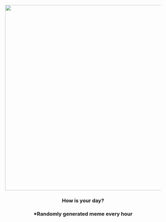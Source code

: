 <p align="center">
        <img src="https://i.redd.it/zyqmng6prey91.jpg" width="600" height="600">
        </p>
        <h3 align="center">How is your day?</h3>
        <h3 align="center">*Randomly generated meme every hour</h3>
    